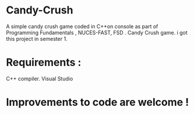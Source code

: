 # Candy-Crush
A simple candy crush game coded in C++on console as part of Programming Fundamentals , NUCES-FAST, FSD .
Candy Crush game.
i got this project in semester 1.
# Requirements :
C++ compiler. Visual Studio
# Improvements to code are welcome !
